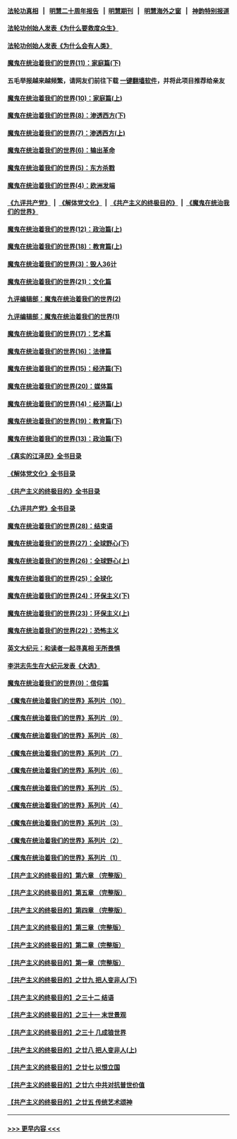 #### [法轮功真相](https://github.com/gfw-breaker/truth/blob/master/README.md?t=0) &nbsp;&nbsp;|&nbsp;&nbsp; [明慧二十周年报告](https://github.com/gfw-breaker/mh-reports/blob/master/README.md?t=0) &nbsp;&nbsp;|&nbsp;&nbsp;[明慧期刊](https://github.com/gfw-breaker/mh-qikan) &nbsp;&nbsp;|&nbsp;&nbsp; [明慧海外之窗](https://github.com/gfw-breaker/mh-news/blob/master/README.md?t=0) &nbsp;&nbsp;|&nbsp;&nbsp; [神韵特别报道](https://github.com/gfw-breaker/mh-news/blob/master/shenyun.md?t=0)
#### [法轮功创始人发表《为什么要救度众生》](../pages/nsc422/n13975246.md?t=06220043) 
#### [法轮功创始人发表《为什么会有人类》](../pages/nsc422/n13912117.md?t=06220043) 
#### [魔鬼在统治着我们的世界(11)：家庭篇(下)](../pages/nsc422/n10440961.md?t=06220043) 
#### 五毛举报越来越频繁，请网友们前往下载 [一键翻墙软件](https://github.com/gfw-breaker/ssr-accounts)，并将此项目推荐给亲友
#### [魔鬼在统治着我们的世界(10)：家庭篇(上)](../pages/nsc422/n10435448.md?t=06220043) 
#### [魔鬼在统治着我们的世界(8)：渗透西方(下)](../pages/nsc422/n10429603.md?t=06220043) 
#### [魔鬼在统治着我们的世界(7)：渗透西方(上)](../pages/nsc422/n10426013.md?t=06220043) 
#### [魔鬼在统治着我们的世界(6)：输出革命](../pages/nsc422/n10421536.md?t=06220043) 
#### [魔鬼在统治着我们的世界(5)：东方杀戮](../pages/nsc422/n10417707.md?t=06220043) 
#### [魔鬼在统治着我们的世界(4)：欧洲发端](../pages/nsc422/n10414890.md?t=06220043) 
#### [《九评共产党》](https://github.com/begood0513/9ping.md/blob/master/README.md) &nbsp;|&nbsp; [《解体党文化》](../../../../jtdwh.md/blob/master/README.md)  &nbsp;|&nbsp; [《共产主义的终极目的》](../../../../gczydzjmd.md/blob/master/README.md) &nbsp;|&nbsp; [《魔鬼在统治我们的世界》](../../../../mgztzwmdsj.md/blob/master/README.md) 
#### [魔鬼在统治着我们的世界(12)：政治篇(上)](../pages/nsc422/n10444576.md?t=06220043) 
#### [魔鬼在统治着我们的世界(18)：教育篇(上)](../pages/nsc422/n10526970.md?t=06220043) 
#### [魔鬼在统治着我们的世界(3)：毁人36计](../pages/nsc422/n10411583.md?t=06220043) 
#### [魔鬼在统治着我们的世界(21)：文化篇](../pages/nsc422/n10597706.md?t=06220043) 
#### [九评编辑部：魔鬼在统治着我们的世界(2)](../pages/nsc422/n10410036.md?t=06220043) 
#### [九评编辑部：魔鬼在统治着我们的世界(1)](../pages/nsc422/n10406825.md?t=06220043) 
#### [魔鬼在统治着我们的世界(17)：艺术篇](../pages/nsc422/n10499093.md?t=06220043) 
#### [魔鬼在统治着我们的世界(16)：法律篇](../pages/nsc422/n10485969.md?t=06220043) 
#### [魔鬼在统治着我们的世界(15)：经济篇(下)](../pages/nsc422/n10469975.md?t=06220043) 
#### [魔鬼在统治着我们的世界(20)：媒体篇](../pages/nsc422/n10586579.md?t=06220043) 
#### [魔鬼在统治着我们的世界(14)：经济篇(上)](../pages/nsc422/n10457370.md?t=06220043) 
#### [魔鬼在统治着我们的世界(19)：教育篇(下)](../pages/nsc422/n10564808.md?t=06220043) 
#### [魔鬼在统治着我们的世界(13)：政治篇(下)](../pages/nsc422/n10448270.md?t=06220043) 
#### [《真实的江泽民》全书目录](../pages/nsc422/n13721399.md?t=06220043) 
#### [《解体党文化》全书目录](../pages/nsc422/n13721157.md?t=06220043) 
#### [《共产主义的终极目的》全书目录](../pages/nsc422/n13721048.md?t=06220043) 
#### [《九评共产党》全书目录](../pages/nsc422/n13708085.md?t=06220043) 
#### [魔鬼在统治着我们的世界(28)：结束语](../pages/nsc422/n10936246.md?t=06220043) 
#### [魔鬼在统治着我们的世界(27)：全球野心(下)](../pages/nsc422/n10928319.md?t=06220043) 
#### [魔鬼在统治着我们的世界(26)：全球野心(上)](../pages/nsc422/n10900318.md?t=06220043) 
#### [魔鬼在统治着我们的世界(25)：全球化](../pages/nsc422/n10788205.md?t=06220043) 
#### [魔鬼在统治着我们的世界(24)：环保主义(下)](../pages/nsc422/n10695307.md?t=06220043) 
#### [魔鬼在统治着我们的世界(23)：环保主义(上)](../pages/nsc422/n10688613.md?t=06220043) 
#### [魔鬼在统治着我们的世界(22)：恐怖主义](../pages/nsc422/n10614727.md?t=06220043) 
#### [英文大纪元：和读者一起寻真相 无所畏惧](../pages/nsc422/n12542027.md?t=06220043) 
#### [李洪志先生在大纪元发表《大选》](../pages/nsc422/n12534746.md?t=06220043) 
#### [魔鬼在统治着我们的世界(9)：信仰篇](../pages/nsc422/n10432159.md?t=06220043) 
#### [《魔鬼在统治着我们的世界》系列片（10）](../pages/nsc422/n12292670.md?t=06220043) 
#### [《魔鬼在统治着我们的世界》系列片（9）](../pages/nsc422/n12290859.md?t=06220043) 
#### [《魔鬼在统治着我们的世界》系列片（8）](../pages/nsc422/n12287445.md?t=06220043) 
#### [《魔鬼在统治着我们的世界》系列片（7）](../pages/nsc422/n12283425.md?t=06220043) 
#### [《魔鬼在统治着我们的世界》系列片（6）](../pages/nsc422/n12282314.md?t=06220043) 
#### [《魔鬼在统治着我们的世界》系列片（5）](../pages/nsc422/n12281419.md?t=06220043) 
#### [《魔鬼在统治着我们的世界》系列片（4）](../pages/nsc422/n12274024.md?t=06220043) 
#### [《魔鬼在统治着我们的世界》系列片（3）](../pages/nsc422/n12271322.md?t=06220043) 
#### [《魔鬼在统治着我们的世界》系列片（2）](../pages/nsc422/n12269049.md?t=06220043) 
#### [《魔鬼在统治着我们的世界》系列片（1）](../pages/nsc422/n12267575.md?t=06220043) 
#### [【共产主义的终极目的】第六章 （完整版）](../pages/nsc422/n11428913.md?t=06220043) 
#### [【共产主义的终极目的】第五章 （完整版）](../pages/nsc422/n11428912.md?t=06220043) 
#### [【共产主义的终极目的】第四章 （完整版）](../pages/nsc422/n11428907.md?t=06220043) 
#### [【共产主义的终极目的】第三章（完整版）](../pages/nsc422/n11428848.md?t=06220043) 
#### [【共产主义的终极目的】第二章（完整版）](../pages/nsc422/n11428831.md?t=06220043) 
#### [【共产主义的终极目的】第一章（完整版）](../pages/nsc422/n11417651.md?t=06220043) 
#### [【共产主义的终极目的】之廿九 把人变非人(下)](../pages/nsc422/n11344140.md?t=06220043) 
#### [【共产主义的终极目的】之三十二 结语](../pages/nsc422/n11360535.md?t=06220043) 
#### [【共产主义的终极目的】之三十一 末世景观](../pages/nsc422/n11351129.md?t=06220043) 
#### [【共产主义的终极目的】之三十 几成狼世界](../pages/nsc422/n11348280.md?t=06220043) 
#### [【共产主义的终极目的】之廿八 把人变非人(上)](../pages/nsc422/n11340492.md?t=06220043) 
#### [【共产主义的终极目的】之廿七 以恨立国](../pages/nsc422/n11336944.md?t=06220043) 
#### [【共产主义的终极目的】之廿六 中共对抗普世价值](../pages/nsc422/n11324785.md?t=06220043) 
#### [【共产主义的终极目的】之廿五 传统艺术颂神](../pages/nsc422/n11296396.md?t=06220043) 

----
#### [ >>> 更早内容 <<< ](../indexes/nsc422-earlier.md)
